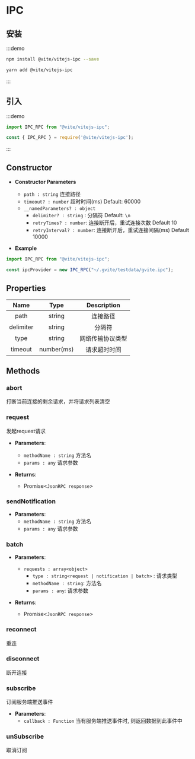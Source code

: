 # IPC 

## 安装

:::demo
```bash tab:npm
npm install @vite/vitejs-ipc --save
```

```bash tab:yarn
yarn add @vite/vitejs-ipc
```
:::

## 引入

:::demo
```javascript tab:ES6
import IPC_RPC from "@vite/vitejs-ipc";
```

```javascript tab:require
const { IPC_RPC } = require('@vite/vitejs-ipc');
```
:::

## Constructor

- **Constructor Parameters**
    * `path : string` 连接路径
    * `timeout? : number` 超时时间(ms) Default: 60000
    * `__namedParameters? : object` 
        - `delimiter? : string` : 分隔符 Default: `\n`
        - `retryTimes? : number`: 连接断开后，重试连接次数 Default 10
        - `retryInterval? : number`: 连接断开后，重试连接间隔(ms) Default 10000

- **Example**
```javascript
import IPC_RPC from "@vite/vitejs-ipc";

const ipcProvider = new IPC_RPC("~/.gvite/testdata/gvite.ipc");
```

## Properties

|  Name  | Type | Description |
|:------------:|:-----:|:-----:|
| path | string | 连接路径 |
| delimiter | string | 分隔符 |
| type |  string | 网络传输协议类型 |
| timeout | number(ms) | 请求超时时间 |

## Methods

### abort
打断当前连接的剩余请求，并将请求列表清空

### request
发起request请求

- **Parameters**: 
  * `methodName : string` 方法名
  * `params : any` 请求参数

- **Returns**:
    - Promise<`JsonRPC response`>

### sendNotification

- **Parameters**: 
  * `methodName : string` 方法名
  * `params : any` 请求参数

### batch

- **Parameters**: 
  * `requests : array<object>` 
	- `type : string<request | notification | batch>` : 请求类型
    - `methodName : string`: 方法名
    - `params : any`: 请求参数

- **Returns**:
    - Promise<`JsonRPC response`>

### reconnect
重连

### disconnect
断开连接

### subscribe
订阅服务端推送事件

- **Parameters**: 
  * `callback : Function` 当有服务端推送事件时, 则返回数据到此事件中

### unSubscribe
取消订阅
